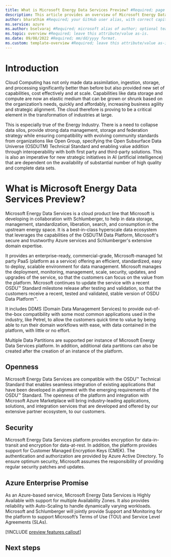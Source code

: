 ```yaml
---
title: What is Microsoft Energy Data Services Preview? #Required; page title is displayed in search results. Include the brand.
description: This article provides an overview of Microsoft Energy Data Services Preview #Required; article description that is displayed in search results. 
author: bharathim #Required; your GitHub user alias, with correct capitalization.
ms.service: azure
ms.author: bselvaraj #Required; microsoft alias of author; optional team alias.
ms.topic: overview #Required; leave this attribute/value as-is.
ms.date: 09/08/2022 #Required; mm/dd/yyyy format.
ms.custom: template-overview #Required; leave this attribute/value as-is.
---
```

# Introduction

Cloud Computing has not only made data assimilation, ingestion, storage, and processing significantly better than before but also provided new set of capabilities, cost effectively and at scale. Capabilities like data storage and compute are now an elastic medium that can be grown or shrunk based on the organization’s needs, quickly and affordably, increasing business agility and strategic alignment. The cloud therefore is proving to be a critical element in the transformation of industries at large.

This is especially true of the Energy Industry. There is a need to collapse data silos, provide strong data management, storage and federation strategy while ensuring compatibility with evolving community standards from organizations like Open Group, specifying the Open Subsurface Data Universe (OSDUTM) Technical Standard and enabling value addition through interoperability with both first party and third-party solutions. This is also an imperative for new strategic initiatives in AI (artificial intelligence) that are dependent on the availability of substantial number of high quality and complete data sets.

# What is Microsoft Energy Data Services Preview?

Microsoft Energy Data Services is a cloud product line that Microsoft is developing in collaboration with Schlumberger, to help in data storage, management, standardization, liberation, search, and consumption in the upstream energy space. It is a best-in-class hyperscale data ecosystem that leverages the capabilities of the OSDUTM Data Platform, Microsoft's secure and trustworthy Azure services and Schlumberger's extensive domain expertise.

It provides an enterprise-ready, commercial-grade, Microsoft-managed 1st party PaaS (platform as a service) offering an efficient, standardized, easy to deploy, scalable environment for data management. Microsoft manages the deployment, monitoring, management, scale, security, updates, and upgrades of the service, so that the customers can focus on the value from the platform. Microsoft continues to update the service with a recent OSDU&trade; Standard milestone release after testing and validation, so that the customers receive a recent, tested and validated, stable version of OSDU Data Platform&trade;.

It includes DDMS (Domain Data Management Services) to provide out-of-the-box compatibility with some most common applications used in the industry, like Petrel, to allow the customers quick time to value by being able to run their domain workflows with ease, with data contained in the platform, with little or no effort.

Multiple Data Partitions are supported per instance of Microsoft Energy Data Services platform. In addition, additional data partitions can also be created after the creation of an instance of the platform.

## Openness
Microsoft Energy Data Services are compatible with the OSDU&trade; Technical Standard that enables seamless integration of existing applications that have been developed in alignment with the emerging requirements of the OSDU&trade; Standard.
The openness of the platform and integration with Microsoft Azure Marketplace will bring industry-leading applications, solutions, and integration services that are developed and offered by our extensive partner ecosystem, to our customers.

## Security

Microsoft Energy Data Services platform provides encryption for data-in-transit and encryption for data-at-rest. In addition, the platform provides support for Customer Managed Encryption Keys (CMEK). The authentication and authorization are provided by Azure Active Directory. To ensure optimum security, Microsoft assumes the responsibility of providing regular security patches and updates.

## Azure Enterprise Promise

As an Azure-based service, Microsoft Energy Data Services is Highly Available with support for multiple Availability Zones. It also provides reliability with Auto-Scaling to handle dynamically varying workloads. 
Microsoft and Schlumberger will jointly provide Support and Monitoring for the platform to support Microsoft’s Terms of Use (TOU) and Service Level Agreements (SLAs).

[!INCLUDE [preview features callout](./includes/preview/preview-callout.md)]

## Next steps